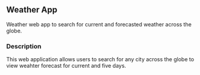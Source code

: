 ## Weather App

Weather web app to search for current and forecasted weather across the globe.

### Description

This web application allows users to search for any city across the globe to view weahter forecast for current and five days.

